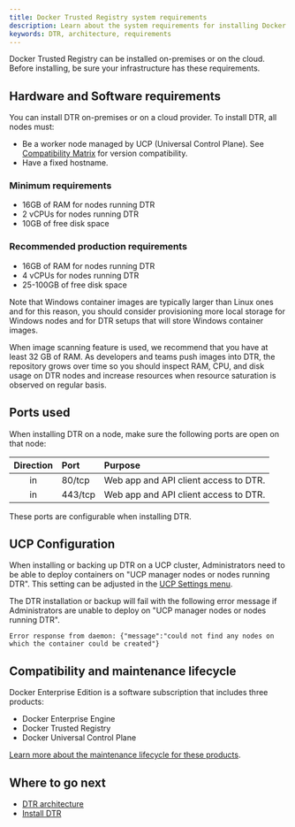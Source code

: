 ```yaml
---
title: Docker Trusted Registry system requirements
description: Learn about the system requirements for installing Docker Trusted Registry.
keywords: DTR, architecture, requirements
---
```


Docker Trusted Registry can be installed on-premises or on the cloud.
Before installing, be sure your infrastructure has these requirements.

## Hardware and Software requirements

You can install DTR on-premises or on a cloud provider. To install DTR,
all nodes must:
* Be a worker node managed by UCP (Universal Control Plane). See [Compatibility Matrix](https://success.docker.com/article/compatibility-matrix) for version compatibility.
* Have a fixed hostname.

### Minimum requirements

* 16GB of RAM for nodes running DTR
* 2 vCPUs for nodes running DTR
* 10GB of free disk space

### Recommended production requirements

 * 16GB of RAM for nodes running DTR
 * 4 vCPUs for nodes running DTR
 * 25-100GB of free disk space
 
Note that Windows container images are typically larger than Linux ones and for
this reason, you should consider provisioning more local storage for Windows
nodes and for DTR setups that will store Windows container images.

When image scanning feature is used, we recommend that you have at least 32 GB of RAM. As developers and teams push images into DTR, the repository grows over time so you should inspect RAM, CPU, and disk usage on DTR nodes and increase resources when resource saturation is observed on regular basis.

## Ports used

When installing DTR on a node, make sure the following ports are open on that
node:

| Direction | Port    | Purpose                               |
|:---------:|:--------|:--------------------------------------|
|    in     | 80/tcp  | Web app and API client access to DTR. |
|    in     | 443/tcp | Web app and API client access to DTR. |

These ports are configurable when installing DTR.

## UCP Configuration

When installing or backing up DTR on a UCP cluster, Administrators need to be able to deploy
containers on "UCP manager nodes or nodes running DTR". This setting can be
adjusted in the [UCP Settings
menu](/ee/ucp/admin/configure/restrict-services-to-worker-nodes/).

The DTR installation or backup will fail with the following error message if
Administrators are unable to deploy on "UCP manager nodes or nodes running
DTR".

```
Error response from daemon: {"message":"could not find any nodes on which the container could be created"}
```

## Compatibility and maintenance lifecycle

Docker Enterprise Edition is a software subscription that includes three products:

* Docker Enterprise Engine
* Docker Trusted Registry
* Docker Universal Control Plane

[Learn more about the maintenance lifecycle for these products](https://success.docker.com/article/Compatibility_Matrix).

## Where to go next

- [DTR architecture](../../architecture.md)
- [Install DTR](index.md)
